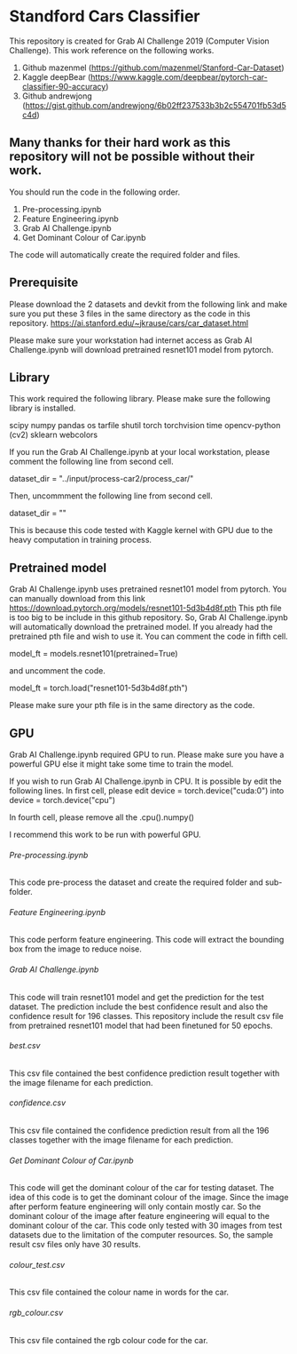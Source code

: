 # Standford Cars Classifier

This repository is created for Grab AI Challenge 2019 (Computer Vision Challenge).
This work reference on the following works.
1. Github mazenmel (https://github.com/mazenmel/Stanford-Car-Dataset)
2. Kaggle deepBear (https://www.kaggle.com/deepbear/pytorch-car-classifier-90-accuracy)
3. Github andrewjong (https://gist.github.com/andrewjong/6b02ff237533b3b2c554701fb53d5c4d)

## Many thanks for their hard work as this repository will not be possible without their work.

You should run the code in the following order.

1. Pre-processing.ipynb
2. Feature Engineering.ipynb
3. Grab AI Challenge.ipynb
4. Get Dominant Colour of Car.ipynb

The code will automatically create the required folder and files.



## Prerequisite

Please download the 2 datasets and devkit from the following link and make sure you put these 3 files in the same directory as the code in this repository.
https://ai.stanford.edu/~jkrause/cars/car_dataset.html

Please make sure your workstation had internet access as Grab AI Challenge.ipynb will download pretrained resnet101 model from pytorch.



## Library

This work required the following library.
Please make sure the following library is installed.

scipy
numpy
pandas
os
tarfile
shutil
torch
torchvision
time
opencv-python (cv2)
sklearn
webcolors

If you run the Grab AI Challenge.ipynb at your local workstation, please comment the following line from second cell.

dataset_dir = "../input/process-car2/process_car/"

Then, uncommment the following line from second cell.

dataset_dir = ""

This is because this code tested with Kaggle kernel with GPU due to the heavy computation in training process.



## Pretrained model

Grab AI Challenge.ipynb uses pretrained resnet101 model from pytorch.
You can manually download from this link https://download.pytorch.org/models/resnet101-5d3b4d8f.pth
This pth file is too big to be include in this github repository.
So, Grab AI Challenge.ipynb will automatically download the pretrained model.
If you already had the pretrained pth file and wish to use it.
You can comment the code in fifth cell.

model_ft = models.resnet101(pretrained=True)

and uncomment the code.

model_ft = torch.load("resnet101-5d3b4d8f.pth")

Please make sure your pth file is in the same directory as the code.



## GPU

Grab AI Challenge.ipynb required GPU to run.
Please make sure you have a powerful GPU else it might take some time to train the model.

If you wish to run Grab AI Challenge.ipynb in CPU.
It is possible by edit the following lines.
In first cell, please edit device = torch.device("cuda:0") into device = torch.device("cpu")

In fourth cell, please remove all the .cpu().numpy()

I recommend this work to be run with powerful GPU.


###### Pre-processing.ipynb

This code pre-process the dataset and create the required folder and sub-folder.


###### Feature Engineering.ipynb

This code perform feature engineering.
This code will extract the bounding box from the image to reduce noise.


###### Grab AI Challenge.ipynb

This code will train resnet101 model and get the prediction for the test dataset.
The prediction include the best confidence result and also the confidence result for 196 classes.
This repository include the result csv file from pretrained resnet101 model that had been finetuned for 50 epochs.

###### best.csv

This csv file contained the best confidence prediction result together with the image filename for each prediction.

###### confidence.csv

This csv file contained the confidence prediction result from all the 196 classes together with the image filename for each prediction.


###### Get Dominant Colour of Car.ipynb

This code will get the dominant colour of the car for testing dataset.
The idea of this code is to get the dominant colour of the image.
Since the image after perform feature engineering will only contain mostly car.
So the dominant colour of the image after feature engineering will equal to the dominant colour of the car.
This code only tested with 30 images from test datasets due to the limitation of the computer resources.
So, the sample result csv files only have 30 results.

###### colour_test.csv

This csv file contained the colour name in words for the car.

###### rgb_colour.csv

This csv file contained the rgb colour code for the car.
